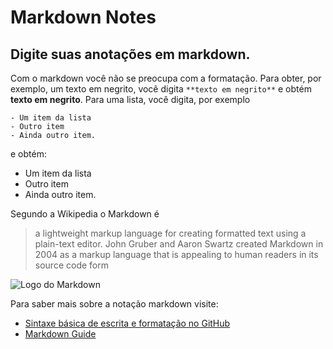 # Markdown Notes

## Digite suas anotações em markdown.

Com o markdown você não se preocupa com a formatação. Para obter, por exemplo, um texto em negrito, você digita `**texto em negrito**` e obtém **texto em negrito**.
Para uma lista, você digita, por exemplo

```
- Um item da lista
- Outro item
- Ainda outro item.
```

e obtém:

- Um item da lista
- Outro item
- Ainda outro item.

Segundo a Wikipedia o Markdown é

> a lightweight markup language for creating formatted text using a plain-text editor. John Gruber and Aaron Swartz created Markdown in 2004 as a markup language that is appealing to human readers in its source code form

![Logo do Markdown](https://encrypted-tbn0.gstatic.com/images?q=tbn:ANd9GcR7b17iPpbKX5RSQe9beNvKrSuN0UZ-qxK_RH8Vkdv9hlt8Tafgh_lzrUJmbh7FQ38ny8c&usqp=CAU)

Para saber mais sobre a notação markdown visite:

- [Sintaxe básica de escrita e formatação no GitHub](https://docs.github.com/pt/get-started/writing-on-github/getting-started-with-writing-and-formatting-on-github/basic-writing-and-formatting-syntax)
- [Markdown Guide](https://www.markdownguide.org/getting-started/)
